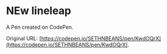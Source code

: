 # NEw lineleap

A Pen created on CodePen.

Original URL: [https://codepen.io/SETHNBEANS/pen/KwdOQrX](https://codepen.io/SETHNBEANS/pen/KwdOQrX).


